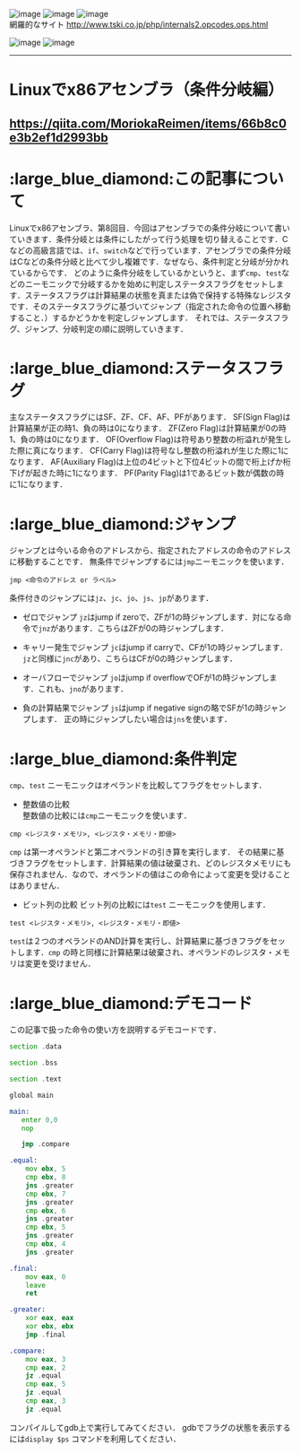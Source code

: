 ![image](https://user-images.githubusercontent.com/46245101/110998131-b72c6980-83c1-11eb-82f6-44673960d7a0.png)
![image](https://user-images.githubusercontent.com/46245101/110998152-bd224a80-83c1-11eb-855a-b414ec77fc53.png)
![image](https://user-images.githubusercontent.com/46245101/110998171-c3b0c200-83c1-11eb-8d88-5d297ff59ce7.png)<br>
網羅的なサイト
http://www.tski.co.jp/php/internals2.opcodes.ops.html

![image](https://user-images.githubusercontent.com/46245101/110998212-d75c2880-83c1-11eb-813a-49dc091cdf16.png)
![image](https://user-images.githubusercontent.com/46245101/110998256-e3e08100-83c1-11eb-9487-72e19ad482d6.png)

---
# Linuxでx86アセンブラ（条件分岐編）
https://qiita.com/MoriokaReimen/items/66b8c0e3b2ef1d2993bb
---
# \:large_blue_diamond:この記事について
Linuxでx86アセンブラ、第8回目．今回はアセンブラでの条件分岐について書いていきます．条件分岐とは条件にしたがって行う処理を切り替えることです．Cなどの高級言語では、```if```、```switch```などで行っています．アセンブラでの条件分岐はCなどの条件分岐と比べて少し複雑です．なぜなら、条件判定と分岐が分かれているからです．
どのように条件分岐をしているかというと、まず```cmp```、```test```などのニーモニックで分岐するかを始めに判定しステータスフラグをセットします．ステータスフラグは計算結果の状態を真または偽で保持する特殊なレジスタです．そのステータスフラグに基づいてジャンプ（指定された命令の位置へ移動すること．）するかどうかを判定しジャンプします．
それでは、ステータスフラグ、ジャンプ、分岐判定の順に説明していきます．

# \:large_blue_diamond:ステータスフラグ
主なステータスフラグにはSF、ZF、CF、AF、PFがあります．
SF(Sign Flag)は計算結果が正の時1、負の時は0になります．
ZF(Zero Flag)は計算結果が0の時1、負の時は0になります．
OF(Overflow Flag)は符号あり整数の桁溢れが発生した際に真になります．
CF(Carry Flag)は符号なし整数の桁溢れが生じた際に1になります．
AF(Auxiliary Flag)は上位の4ビットと下位4ビットの間で桁上げか桁下げが起きた時に1になります．
PF(Parity Flag)は1であるビット数が偶数の時に1になります．

# \:large_blue_diamond:ジャンプ
ジャンプとは今いる命令のアドレスから、指定されたアドレスの命令のアドレスに移動することです．
無条件でジャンプするには```jmp```ニーモニックを使います．

```
jmp <命令のアドレス or ラベル>
```

条件付きのジャンプには```jz```、```jc```、```jo```、```js```、```jp```があります．

* ゼロでジャンプ
```jz```はjump if zeroで、ZFが1の時ジャンプします．対になる命令で```jnz```があります．こちらはZFが0の時ジャンプします．

* キャリー発生でジャンプ
```jc```はjump if carryで、CFが1の時ジャンプします．```jz```と同様に```jnc```があり、こちらはCFが0の時ジャンプします．


* オーバフローでジャンプ
```jo```はjump if overflowでOFが1の時ジャンプします．これも、```jno```があります．

* 負の計算結果でジャンプ
```js```はjump if negative signの略でSFが1の時ジャンプします．
正の時にジャンプしたい場合は```jns```を使います．


# \:large_blue_diamond:条件判定
```cmp```、```test``` ニーモニックはオペランドを比較してフラグをセットします．  

* 整数値の比較  
整数値の比較には```cmp```ニーモニックを使います．

```
cmp <レジスタ・メモリ>, <レジスタ・メモリ・即値>
```

```cmp``` は第一オペランドと第二オペランドの引き算を実行します．
その結果に基づきフラグをセットします．計算結果の値は破棄され、どのレジスタメモリにも保存されません．なので、オペランドの値はこの命令によって変更を受けることはありません．

* ビット列の比較
ビット列の比較には```test``` ニーモニックを使用します．

```
test <レジスタ・メモリ>, <レジスタ・メモリ・即値>
```

```test```は２つのオペランドのAND計算を実行し、計算結果に基づきフラグをセットします．```cmp``` の時と同様に計算結果は破棄され、オペランドのレジスタ・メモリは変更を受けません．

# \:large_blue_diamond:デモコード
この記事で扱った命令の使い方を説明するデモコードです．

``` control_flow.asm
section .data

section .bss

section .text

global main

main:
   enter 0,0
   nop

   jmp .compare

.equal:
    mov ebx, 5
    cmp ebx, 8
    jns .greater
    cmp ebx, 7
    jns .greater
    cmp ebx, 6
    jns .greater
    cmp ebx, 5
    jns .greater
    cmp ebx, 4
    jns .greater

.final:
    mov eax, 0
    leave
    ret

.greater:
    xor eax, eax
    xor ebx, ebx
    jmp .final

.compare:
    mov eax, 3
    cmp eax, 2
    jz .equal
    cmp eax, 5
    jz .equal
    cmp eax, 3
    jz .equal

```
コンパイルしてgdb上で実行してみてください．
gdbでフラグの状態を表示するには```display $ps``` コマンドを利用してください．
